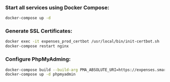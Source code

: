 ### Start all services using Docker Compose:
```bash
docker-compose up -d
```

### Generate SSL Certificates:
```bash
docker exec -it expenses_prod_certbot /usr/local/bin/init-certbot.sh
docker-compose restart nginx
```

### Configure PhpMyAdming:
```bash
docker-compose build --build-arg PMA_ABSOLUTE_URI=https://expenses.smartvizz.com/phpmyadmin/ phpmyadmin
docker-compose up -d phpmyadmin
```
